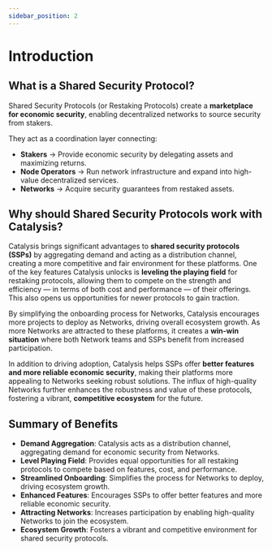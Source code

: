 ```yaml
---
sidebar_position: 2
---
```


# Introduction

## What is a Shared Security Protocol?

Shared Security Protocols (or Restaking Protocols) create a **marketplace for economic security**, enabling decentralized networks to source security from stakers.

They act as a coordination layer connecting:
- **Stakers** → Provide economic security by delegating assets and maximizing returns.
- **Node Operators** → Run network infrastructure and expand into high-value decentralized services.
- **Networks** → Acquire security guarantees from restaked assets.

## Why should Shared Security Protocols work with Catalysis?

Catalysis brings significant advantages to **shared security protocols (SSPs)** by aggregating demand and acting as a distribution channel, creating a more competitive and fair environment for these platforms. One of the key features Catalysis unlocks is **leveling the playing field** for restaking protocols, allowing them to compete on the strength and efficiency — in terms of both cost and performance — of their offerings. This also opens us opportunities for newer protocols to gain traction.

By simplifying the onboarding process for Networks, Catalysis encourages more projects to deploy as Networks, driving overall ecosystem growth. As more Networks are attracted to these platforms, it creates a **win-win situation** where both Network teams and SSPs benefit from increased participation.

In addition to driving adoption, Catalysis helps SSPs offer **better features and more reliable economic security**, making their platforms more appealing to Networks seeking robust solutions. The influx of high-quality Networks further enhances the robustness and value of these protocols, fostering a vibrant, **competitive ecosystem** for the future.

## Summary of Benefits

- **Demand Aggregation**: Catalysis acts as a distribution channel, aggregating demand for economic security from Networks.
- **Level Playing Field**: Provides equal opportunities for all restaking protocols to compete based on features, cost, and performance.
- **Streamlined Onboarding**: Simplifies the process for Networks to deploy, driving ecosystem growth.
- **Enhanced Features**: Encourages SSPs to offer better features and more reliable economic security.
- **Attracting Networks**: Increases participation by enabling high-quality Networks to join the ecosystem.
- **Ecosystem Growth**: Fosters a vibrant and competitive environment for shared security protocols.